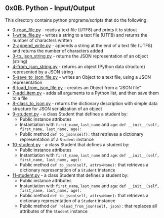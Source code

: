 ## 0x0B. Python - Input/Output
This directory contains python programs/scripts that do the following:
- [0-read_file.py](0-read_file.py) - reads a text file (UTF8) and prints it to stdout
- [1-write_file.py](1-write_file.py) - writes a string to a text file (UTF8) and returns the number of characters written
- [2-append_write.py](2-append_write.py) - appends a string at the end of a text file (UTF8) and returns the number of characters added
- [3-to_json_string.py](3-to_json_string.py) - returns the JSON representation of an object (string)
- [4-from_json_string.py](4-from_json_string.py) - returns an object (Python data structure) represented by a JSON string
- [5-save_to_json_file.py](5-save_to_json_file.py) - writes an Object to a text file, using a JSON representation
- [6-load_from_json_file.py](6-load_from_json_file.py) - creates an Object from a “JSON file”
- [7-add_item.py](7-add_item.py) - adds all arguments to a Python list, and then save them to a file
- [8-class_to_json.py](8-class_to_json.py) - returns the dictionary description with simple data structure for JSON serialization of an object
- [9-student.py](9-student.py) - a class Student that defines a student by:
	- Public instance attributes
	- Instantiation with `first_name`, `last_name` and `age`: `def __init__(self, first_name, last_name, age):`
	- Public method `def to_json(self):` that retrieves a dictionary representation of a `Student` instance
- [10-student.py](10-student.py) - a class Student that defines a student by:
	- Public instance attributes
	- Instantiation with `first_name`, `last_name` and `age`: `def __init__(self, first_name, last_name, age):`
	- Public method `def to_json(self, attrs=None):` that retrieves a dictionary representation of a `Student` instance
- [11-student.py](11-student.py) - a class Student that defines a student by:
	- Public instance attributes
	- Instantiation with `first_name`, `last_name` and `age`: `def __init__(self, first_name, last_name, age):`
	- Public method `def to_json(self, attrs=None):` that retrieves a dictionary representation of a `Student` instance
	- Public method `def reload_from_json(self, json):` that replaces all attributes of the `Student` instance